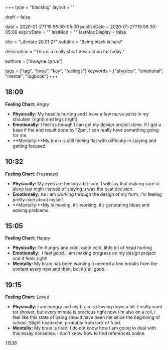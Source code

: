 +++
type = "blacklog"
layout = ""

draft = false

date = 2020-01-27T15:56:30-05:00
publishDate = 2020-01-27T15:56:30-05:00
expiryDate = ""
lastMod = ""
lastModDisplay = false

title = "Lifedate 20.01.27"
subtitle = "Being black is hard"

description = "This is a really short description for today."

authors = ["dwayne cyrus"]

tags = ["tag", "three", "key", "feelings"]
keywords = ["physical", "emotional", "mental", "logbook"]
+++
## 18:09
**Feeling Chart:** Angry
* **Physically:** My head is hurting and I have a few nerve pains in my shoulder (right) and legs (right).
* **Emotionally:** I feel as though I can get my design project done. If I get a base if the end result done by 12pm, I can really have something going for me.
* **Mentally:**My brain is still feeling flat with difficulty in staying and getting focused.

## 10:32
**Feeling Chart:** Frustrated
* **Physically:** My eyes are feeling a bit sore. I will say that making sure to sleep last night instead of staying u was the best decision.
* **Emotionally:** As I am working through the design of my form, I’m feeling pretty nice about myself.
* **Mentally:**My is moving, it’s working, it’s generating ideas and solving problems.

## 15:05
**Feeling Chart:** Happy
* **Physically:** I’m hungry and cold, quite cold, little bit of head hurting
* **Emotionally:**  I feel good. I am making progress on my design project and it feels right!
* **Mentally:** My brain has been working it needed a few breaks from the content every now and then, but it’s all good.

## 19:15
**Feeling Chart:** Loved
* **Physically:** I am hungry and my brain is slowing down a bit. I really want tot shower, but every minute is precious right now. I’m also on a roll, I feel like this state of being should have been me since the beginning of school. Slight headache, probably from lack of food.
* **Mentally:** My brain is tired! I do not know how I am going to deal with this essay nonsense. I don’t know how to find references online.

*11536*

